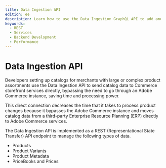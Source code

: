 ```yaml
---
title: Data Ingestion API
edition: ee
description: Learn how to use the Data Ingestion GraphQL API to add and manage product data using the composable catalog data model.
keywords:
  - REST
  - Services
  - Backend Development
  - Performance
---
```


# Data Ingestion API

Developers setting up catalogs for merchants with large or complex product assortments use the Data Ingestion API to send catalog data to Commerce storefront services directly, bypassing the need to go through an Adobe Commerce instance, saving time and processing power.

This direct connection decreases the time that it takes to process product changes because it bypasses the Adobe Commerce instance and moves catalog data from a third-party Enterprise Resource Planning (ERP) directly to Adobe Commerce services.

The Data Ingestion API is implemented as a REST (Representational State Transfer) API endpoint to manage the following types of data.

- Products
- Product Variants
- Product Metadata
- PriceBooks and Prices

